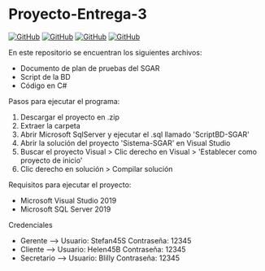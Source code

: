 # Proyecto-Entrega-3

[![GitHub](https://img.shields.io/github/followers/Stefan-Castro?label=Alexander&style=social)](https://github.com/Stefan-Castro)
[![GitHub](https://img.shields.io/github/followers/blilllly?label=Billy&style=social)](https://github.com/blilllly)
[![GitHub](https://img.shields.io/github/followers/hlbv17?label=Helen&style=social)](https://github.com/hlbv17)
[![GitHub](https://img.shields.io/github/followers/ropbGitHub?label=Ren%C3%A1n&style=social)](https://github.com/ropbGitHub)




En este repositorio se encuentran los siguientes archivos:
* Documento de plan de pruebas del SGAR
* Script de la BD
* Código en C# 

Pasos para ejecutar el programa:
1. Descargar el proyecto en .zip
2. Extraer la carpeta
3. Abrir Microsoft SqlServer y ejecutar el .sql llamado 'ScriptBD-SGAR'
4. Abrir la solución del proyecto 'Sistema-SGAR' en Visual Studio
5. Buscar el proyecto Visual > Clic derecho en Visual > 'Establecer como proyecto de inicio'
6. Clic derecho en solución > Compilar solución

Requisitos para ejecutar el proyecto:
* Microsoft Visual Studio 2019
* Microsoft SQL Server 2019

Credenciales
* Gerente    -->  Usuario: Stefan45S   Contraseña: 12345
* Cliente    -->  Usuario: Helen45B    Contraseña: 12345
* Secretario -->  Usuario: Blilly      Contraseña: 12345
